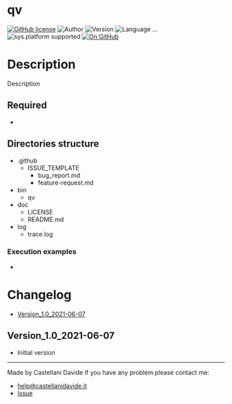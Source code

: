 # qv
[![GitHub license](https://img.shields.io/badge/license-GNU-green?style=flat)](https://github.com/CastellaniDavide/qv-qv/blob/master/LICENSE) ![Author](https://img.shields.io/badge/author-Castellani%20Davide-green?style=flat) ![Version](https://img.shields.io/badge/version-v1.0-blue?style=flat) ![Language ...](https://img.shields.io/badge/language-...-yellowgreen?style=flat) ![sys.platform supported](https://img.shields.io/badge/OS%20platform%20supported-...-blue?style=flat) [![On GitHub](https://img.shields.io/badge/on%20GitHub-True-green?style=flat&logo=github)](https://github.com/createstructure/qv)

# Description
Description

## Required
 - 
 
## Directories structure
 - .github
   - ISSUE_TEMPLATE
     - bug_report.md
     - feature-request.md
 - bin
     - qv
 - doc
   - LICENSE
   - README.md
 - log
   - trace.log
   
### Execution examples
 - 

# Changelog
 - [Version_1.0_2021-06-07](#Version_10_2021-06-07)

## Version_1.0_2021-06-07
 - Initial version

---
Made by Castellani Davide 
If you have any problem please contact me:
- help@castellanidavide.it
- [Issue](https://github.com/createstructure/qv/issues)
